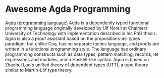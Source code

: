 # Awesome Agda Programming

[Agda (programming language)](https://en.wikipedia.org/wiki/Agda_(programming_language)) Agda is a dependently typed functional programming language originally developed by Ulf Norell at Chalmers University of Technology with implementation described in his PhD thesis. Agda is also a proof assistant based on the propositions-as-types paradigm, but unlike Coq, has no separate tactics language, and proofs are written in a functional programming style. The language has ordinary programming constructs such as data types, pattern matching, records, let expressions and modules, and a Haskell-like syntax. Agda is based on Zhaohui Luo's unified theory of dependent types (UTT), a type theory similar to Martin-Löf type theory.